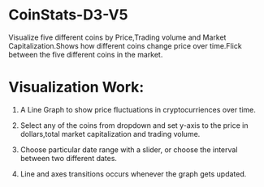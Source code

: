 # CoinStats-D3-V5

Visualize five different coins by Price,Trading volume and Market Capitalization.Shows how different coins change price over time.Flick between the five different coins in the market.

# Visualization Work:

1. A Line Graph to show price fluctuations in cryptocurriences over time.

2. Select any of the coins from dropdown and set y-axis to the price in dollars,total market capitalization and trading volume.

3. Choose particular date range with a slider, or choose the interval between two different dates.
 
4. Line and axes transitions occurs whenever the graph gets updated.
